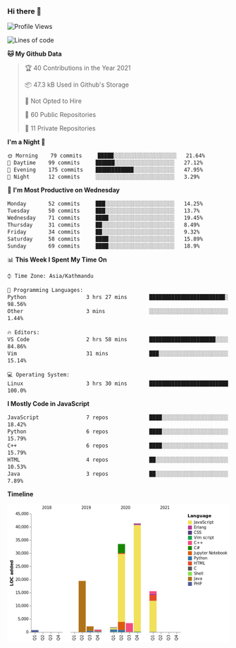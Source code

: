### Hi there 👋


<!--START_SECTION:waka-->
![Profile Views](http://img.shields.io/badge/Profile%20Views-0-blue)

![Lines of code](https://img.shields.io/badge/From%20Hello%20World%20I%27ve%20Written-119440%20lines%20of%20code-blue)

**🐱 My Github Data** 

> 🏆 40 Contributions in the Year 2021
 > 
> 📦 47.3 kB Used in Github's Storage 
 > 
> 🚫 Not Opted to Hire
 > 
> 📜 60 Public Repositories 
 > 
> 🔑 11 Private Repositories  
 > 
**I'm a Night 🦉** 

```text
🌞 Morning    79 commits     █████░░░░░░░░░░░░░░░░░░░░   21.64% 
🌆 Daytime    99 commits     ██████░░░░░░░░░░░░░░░░░░░   27.12% 
🌃 Evening    175 commits    ████████████░░░░░░░░░░░░░   47.95% 
🌙 Night      12 commits     ░░░░░░░░░░░░░░░░░░░░░░░░░   3.29%

```
📅 **I'm Most Productive on Wednesday** 

```text
Monday       52 commits     ███░░░░░░░░░░░░░░░░░░░░░░   14.25% 
Tuesday      50 commits     ███░░░░░░░░░░░░░░░░░░░░░░   13.7% 
Wednesday    71 commits     ████░░░░░░░░░░░░░░░░░░░░░   19.45% 
Thursday     31 commits     ██░░░░░░░░░░░░░░░░░░░░░░░   8.49% 
Friday       34 commits     ██░░░░░░░░░░░░░░░░░░░░░░░   9.32% 
Saturday     58 commits     ████░░░░░░░░░░░░░░░░░░░░░   15.89% 
Sunday       69 commits     ████░░░░░░░░░░░░░░░░░░░░░   18.9%

```


📊 **This Week I Spent My Time On** 

```text
⌚︎ Time Zone: Asia/Kathmandu

💬 Programming Languages: 
Python                   3 hrs 27 mins       ████████████████████████░   98.56% 
Other                    3 mins              ░░░░░░░░░░░░░░░░░░░░░░░░░   1.44%

🔥 Editors: 
VS Code                  2 hrs 58 mins       █████████████████████░░░░   84.86% 
Vim                      31 mins             ███░░░░░░░░░░░░░░░░░░░░░░   15.14%

💻 Operating System: 
Linux                    3 hrs 30 mins       █████████████████████████   100.0%

```

**I Mostly Code in JavaScript** 

```text
JavaScript               7 repos             ████░░░░░░░░░░░░░░░░░░░░░   18.42% 
Python                   6 repos             ████░░░░░░░░░░░░░░░░░░░░░   15.79% 
C++                      6 repos             ████░░░░░░░░░░░░░░░░░░░░░   15.79% 
HTML                     4 repos             ██░░░░░░░░░░░░░░░░░░░░░░░   10.53% 
Java                     3 repos             ██░░░░░░░░░░░░░░░░░░░░░░░   7.89%

```


**Timeline**

![Chart not found](https://raw.githubusercontent.com/voidash/voidash/main/charts/bar_graph.png) 


<!--END_SECTION:waka-->


<!--
**voidash/voidash** is a ✨ _special_ ✨ repository because its `README.md` (this file) appears on your GitHub profile.

Here are some ideas to get you started:

- 🔭 I’m currently working on ...
- 🌱 I’m currently learning ...
- 👯 I’m looking to collaborate on ...
- 🤔 I’m looking for help with ...
- 💬 Ask me about ...
- 📫 How to reach me: ...
- 😄 Pronouns: ...
- ⚡ Fun fact: ...
-->
